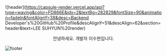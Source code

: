 ![header](https://capsule-render.vercel.app/api?type=waving&color=FD866E&idx=2&textBg=282829&fontSize=90&animation=fadeIn&fontAlignY=38&desc=Backend Developer's%20GitHub%20Profile&descAlignY=51&descAlign=62&section=header&text=LEE SUHYUN%20render)
<p align='center'> 안녕하세요. 개발자 이수현입니다. </p>
<p align='center'>
</p>







![footer](https://capsule-render.vercel.app/api?type=waving&color=FD866E&idx=2&textBg=282829&height=90&section=footer)
